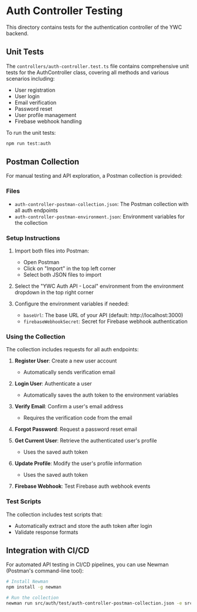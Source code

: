 # Auth Controller Testing

This directory contains tests for the authentication controller of the YWC backend.

## Unit Tests

The `controllers/auth-controller.test.ts` file contains comprehensive unit tests for the AuthController class, covering all methods and various scenarios including:

- User registration
- User login
- Email verification
- Password reset
- User profile management
- Firebase webhook handling

To run the unit tests:

```bash
npm run test:auth
```

## Postman Collection

For manual testing and API exploration, a Postman collection is provided:

### Files

- `auth-controller-postman-collection.json`: The Postman collection with all auth endpoints
- `auth-controller-postman-environment.json`: Environment variables for the collection

### Setup Instructions

1. Import both files into Postman:
   - Open Postman
   - Click on "Import" in the top left corner
   - Select both JSON files to import

2. Select the "YWC Auth API - Local" environment from the environment dropdown in the top right corner

3. Configure the environment variables if needed:
   - `baseUrl`: The base URL of your API (default: http://localhost:3000)
   - `firebaseWebhookSecret`: Secret for Firebase webhook authentication

### Using the Collection

The collection includes requests for all auth endpoints:

1. **Register User**: Create a new user account
   - Automatically sends verification email

2. **Login User**: Authenticate a user
   - Automatically saves the auth token to the environment variables

3. **Verify Email**: Confirm a user's email address
   - Requires the verification code from the email

4. **Forgot Password**: Request a password reset email

5. **Get Current User**: Retrieve the authenticated user's profile
   - Uses the saved auth token

6. **Update Profile**: Modify the user's profile information
   - Uses the saved auth token

7. **Firebase Webhook**: Test Firebase auth webhook events

### Test Scripts

The collection includes test scripts that:
- Automatically extract and store the auth token after login
- Validate response formats

## Integration with CI/CD

For automated API testing in CI/CD pipelines, you can use Newman (Postman's command-line tool):

```bash
# Install Newman
npm install -g newman

# Run the collection
newman run src/auth/test/auth-controller-postman-collection.json -e src/auth/test/auth-controller-postman-environment.json
``` 